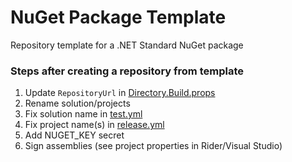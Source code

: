 # NuGet Package Template

Repository template for a .NET Standard NuGet package

### Steps after creating a repository from template

1. Update `RepositoryUrl` in [Directory.Build.props](./Directory.Build.props)
2. Rename solution/projects
3. Fix solution name in [test.yml](.github/workflows/test.yml)
4. Fix project name(s) in [release.yml](.github/workflows/release.yml)
5. Add NUGET_KEY secret
6. Sign assemblies (see project properties in Rider/Visual Studio)
